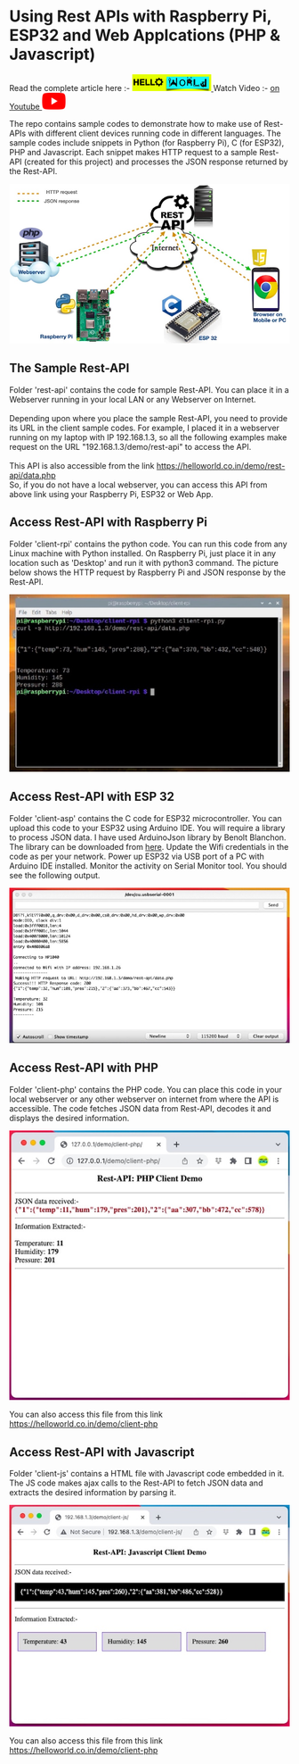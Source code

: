 # Using Rest APIs with Raspberry Pi, ESP32 and Web Applcations (PHP & Javascript)

<p align="left">
Read the complete article here :- <a href='https://helloworld.co.in/article/rest-api-examples'>
    <img src='https://github.com/jiteshsaini/files/blob/main/img/logo3.gif' height='30px'>
</a> 
Watch Video :- <a href='https://youtu.be/K60ACu4j2Kw'>
   on Youtube <img src='https://github.com/jiteshsaini/files/blob/main/img/btn_youtube_2.png' height='30px'>
</a> 
</p>

The repo contains sample codes to demonstrate how to make use of Rest-APIs with different client devices running code in different languages. 
The sample codes include snippets in Python (for Raspberry Pi), C (for ESP32), PHP and Javascript. 
Each snippet makes HTTP request to a sample Rest-API (created for this project) and  processes the JSON response returned by the Rest-API.

<p align="center">
<img src='https://github.com/jiteshsaini/files/blob/main/img/rest-api-raspberrypi-esp32.jpg'>
</p>

## The Sample Rest-API
Folder 'rest-api' contains the code for sample Rest-API. You can place it in a Webserver running in your local LAN or any Webserver on Internet. 
<br><br>
Depending upon where you place the sample Rest-API, you need to provide its URL in the client sample codes. For example, I placed it in a webserver 
running on my laptop with IP 192.168.1.3, so all the following examples make request on the URL "192.168.1.3/demo/rest-api" to access the API.
<br><br>
This API is also accessible from the link https://helloworld.co.in/demo/rest-api/data.php <br>
So, if you do not have a local webserver, you can access this API from above link using your Raspberry Pi, ESP32 or Web App. 

## Access Rest-API with Raspberry Pi
Folder 'client-rpi' contains the python code. You can run this code from any Linux machine with Python installed. 
On Raspberry Pi, just place it in any location such as 'Desktop' and run it with python3 command. 
The picture below shows the HTTP request by Raspberry Pi and JSON response by the Rest-API.

<p align="center">
<img src='https://github.com/jiteshsaini/files/blob/main/img/raspberrypi-rest-api.jpg'>
</p>

## Access Rest-API with ESP 32

Folder 'client-asp' contains the C code for ESP32 microcontroller. You can upload this code to your ESP32 using Arduino IDE. 
You will require a library to process JSON data. I have used ArduinoJson library by Benolt Blanchon. The library can be downloaded from <a href='https://helloworld.co.in/downloads/ArduinoJson.zip'>here</a>. 
Update the Wifi credentials in the code as per your network. Power up ESP32 via USB port of a PC with Arduino IDE installed. 
Monitor the activity on Serial Monitor tool. You should see the following output.

<p align="center">
<img src='https://github.com/jiteshsaini/files/blob/main/img/esp32-rest-api.jpg'>
</p>

## Access Rest-API with PHP

Folder 'client-php' contains the PHP code. You can place this code in your local webserver or any other webserver on internet from where the API is accessible. The code fetches JSON data from Rest-API, decodes it and displays the desired information.

<p align="center">
<img src='https://github.com/jiteshsaini/files/blob/main/img/PHP-rest-api.jpg'>
</p>

You can also access this file from this link https://helloworld.co.in/demo/client-php

## Access Rest-API with Javascript

Folder 'client-js' contains a HTML file with Javascript code embedded in it. The JS code makes ajax calls to the Rest-API to fetch JSON data and extracts the desired information by parsing it.

<p align="center">
<img src='https://github.com/jiteshsaini/files/blob/main/img/javascript-rest-api.jpg'>
</p>

You can also access this file from this link https://helloworld.co.in/demo/client-php

